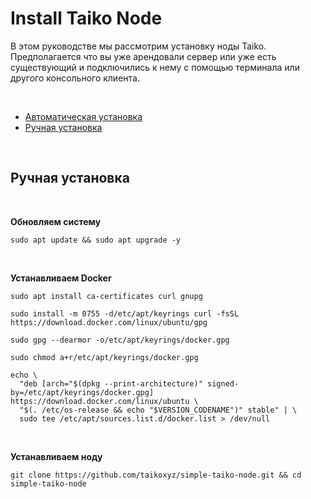 <h1>Install Taiko Node</h1>
<p> В этом руководстве мы рассмотрим установку ноды Taiko. Предполагается что вы уже арендовали сервер или уже есть существующий и подключились к нему с помощью терминала или другого консольного клиента. </p> 
<br/> 
<ul> 
 <li><a href="#automatic_install">Автоматическая установка</a></li> 
 <li><a href="#manual_install">Ручная установка</a></li> 
</ul>
<p name="automatic_install"> </p>

<br/>

<div name="manual_install">
 
 <h2>Ручная установка</h2>
 
 <br>
 
 <p>
   <b>Обновляем систему</b>
   <pre><code>sudo apt update && sudo apt upgrade -y</code></pre>
 </p>

 <br>
 
 <p>
 
  <b>Устанавливаем Docker</b>
  <pre><code>sudo apt install ca-certificates curl gnupg</code></pre>
  <pre><code>sudo install -m 0755 -d/etc/apt/keyrings curl -fsSL https://download.docker.com/linux/ubuntu/gpg</code></pre>
  <pre><code>sudo gpg --dearmor -o/etc/apt/keyrings/docker.gpg</code></pre>
  <pre><code>sudo chmod a+r/etc/apt/keyrings/docker.gpg</code></pre>
  <pre><code>echo \
  "deb [arch="$(dpkg --print-architecture)" signed-by=/etc/apt/keyrings/docker.gpg] https://download.docker.com/linux/ubuntu \
  "$(. /etc/os-release && echo "$VERSION_CODENAME")" stable" | \
  sudo tee /etc/apt/sources.list.d/docker.list > /dev/null</code></pre>
  
  </p>

  <br>
  
  <p>
   <b>Устанавливаем ноду</b>
   <pre><code>git clone https://github.com/taikoxyz/simple-taiko-node.git && cd simple-taiko-node</code></pre>
  </p>
  
  </div>
